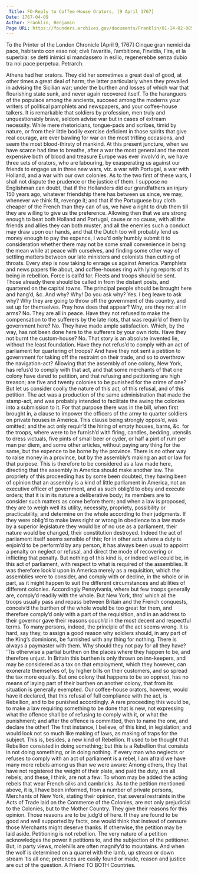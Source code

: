 ```yaml
---
 Title: FO-Reply to Coffee-House Orators, [9 April 1767]
Date: 1767-04-09
Author: Franklin, Benjamin
Page URL: https://founders.archives.gov/documents/Franklin/01-14-02-0055
---
```


  
To the Printer of the London Chronicle
[April 9, 1767]
Cinque gran nemici da pace, habitanto con esso noi; civè l’avaritia, l’ambitione, l’invidia, l’ira, et la superbia: se detti inimici si mandassero in esilio, regenerebbe senza dubio tra noi pace perpetua.
Petrarch.

Athens had her orators. They did her sometimes a great deal of good, at other times a great deal of harm; the latter particularly when they prevailed in advising the Sicilian war; under the burthen and losses of which war that flourishing state sunk, and never again recovered itself.
To the haranguers of the populace among the ancients, succeed among the moderns your writers of political pamphlets and newspapers, and your coffee-house talkers.
It is remarkable that soldiers by profession, men truly and unquestionably brave, seldom advise war but in cases of extream necessity. While mere rhetoricians, tongue-pads and scribes, timid by nature, or from their little bodily exercise deficient in those spirits that give real courage, are ever bawling for war on the most trifling occasions, and seem the most blood-thirsty of mankind.
At this present juncture, when we have scarce had time to breathe, after a war the most general and the most expensive both of blood and treasure Europe was ever involv’d in, we have three sets of orators, who are labouring, by exasperating us against our friends to engage us in three new wars, viz. a war with Portugal, a war with Holland, and a war with our own colonies. As to the two first of these wars, I shall not dispute the prudence or the justice of them. I suppose no Englishman can doubt, that if the Hollanders did our grandfathers an injury 150 years ago, whatever friendship there has between us since, we may, whenever we think fit, revenge it; and that if the Portuguese buy cloth cheaper of the French than they can of us, we have a right to drub them till they are willing to give us the preference. Allowing then that we are strong enough to beat both Holland and Portugal, cause or no cause, with all the friends and allies they can both muster, and all the enemies such a conduct may draw upon our hands, and that the Dutch too will probably lend us money enough to pay the expence, I wou’d only humbly submit it to consideration whether there may not be some small convenience in being the mean while at peace with ourselves, and finding some other way of settling matters between our late ministers and colonists than cutting of throats.
Every step is now taking to enrage us against America. Pamphlets and news papers flie about, and coffee-houses ring with lying reports of its being in rebellion. Force is call’d for. Fleets and troops should be sent. Those already there should be called in from the distant posts, and quartered on the capital towns. The principal people should be brought here and hang’d, &c. And why?
Why! Do you ask why?
Yes. I beg leave to ask why?
Why they are going to throw off the government of this country, and set up for themselves.
Pray how does that appear?
Why, are they not all in arms?
No. They are all in peace.
Have they not refused to make the compensation to the sufferers by the late riots, that was requir’d of them by government here?
No. They have made ample satisfaction. Which, by the way, has not been done here to the sufferers by your own riots.
Have they not burnt the custom-house?
No. That story is an absolute invented lie, without the least foundation.
Have they not refus’d to comply with an act of parliament for quartering of troops? And have they not sent a petition to government for taking off the restraint on their trade, and so to overthrow the navigation-act?
Allowing that the assembly of one colony, New York, has refus’d to comply with that act, and that some merchants of that one colony have dared to petition, and that refusing and petitioning are high treason; are five and twenty colonies to be punished for the crime of one?
But let us consider coolly the nature of this act, of this refusal, and of this petition.
The act was a production of the same administration that made the stamp-act, and was probably intended to facilitate the awing the colonies into a submission to it. For that purpose there was in the bill, when first brought in, a clause to impower the officers of the army to quarter soldiers on private houses in America. This clause being strongly oppos’d, was omitted; and the act only requir’d the hiring of empty houses, barns, &c. for the troops, where were to be furnish’d with firing, candles, bedding, utensils to dress victuals, five pints of small beer or cyder, or half a pint of rum per man per diem, and some other articles, without paying any thing for the same, but the expence to be borne by the province.
There is no other way to raise money in a province, but by the assembly’s making an act or law for that purpose. This is therefore to be considered as a law made here, directing that the assembly in America should make another law. The propriety of this proceeding has by some been doubted, they having been of opinion that an assembly is a kind of little parliament in America, not an executive officer of government, and as such oblig’d to obey and execute orders; that it is in its nature a deliberative body; its members are to consider such matters as come before them; and when a law is proposed, they are to weigh well its utility, necessity, propriety, possibility or practicability, and determine on the whole according to their judgments. If they were oblig’d to make laws right or wrong in obedience to a law made by a superior legislature they would be of no use as a parliament, their nature would be changed, their constitution destroyed. Indeed the act of parliament itself seems sensible of this; for in other acts where a duty is enjoin’d to be perform’d by any person, it has always been usual to appoint a penalty on neglect or refusal, and direct the mode of recovering or inflicting that penalty. But nothing of this kind is, or indeed well could be, in this act of parliament, with respect to what is required of the assemblies. It was therefore look’d upon in America merely as a requisition, which the assemblies were to consider, and comply with or decline, in the whole or in part, as it might happen to suit the different circumstances and abilities of different colonies. Accordingly Pensylvania, where but few troops generally are, comply’d readily with the whole. But New York, thro’ which all the troops usually pass and repass between Britain and the French conquests, conceiv’d the burthen of the whole would be too great for them, and therefore comply’d only with a part of the requisition, and in an address to their governor gave their reasons couch’d in the most decent and respectful terms.
To many persons, indeed, the principle of the act seems wrong. It is hard, say they, to assign a good reason why soldiers should, in any part of the King’s dominions, be furnished with any thing for nothing. There is always a paymaster with them. Why should they not pay for all they have? ’Tis otherwise a partial burthen on the places where they happen to be, and therefore unjust. In Britain this burthen is only thrown on inn-keepers, and may be considered as a tax on that employment, which they however, can exonerate themselves of, by higher bills on their customers, and so spread the tax more equally. But one colony that happens to be so opprest, has no means of laying part of their burthen on another colony, that from its situation is generally exempted.
Our coffee-house orators, however, would have it declared, that this refusal of full compliance with the act, is Rebellion, and to be punished accordingly. A rare proceeding this would be, to make a law requiring something to be done that is new, not expressing what the offence shall be of refusing to comply with it, or what the punishment; and after the offence is committed, then to name the one, and declare the other! The first instance, I believe, of this kind, in legislation; and would look not so much like making of laws, as making of traps for the subject. This is, besides, a new kind of Rebellion. It used to be thought that Rebellion consisted in doing something; but this is a Rebellion that consists in not doing something, or in doing nothing. If every man who neglects or refuses to comply with an act of parliament is a rebel, I am afraid we have many more rebels among us than we were aware: Among others, they that have not registered the weight of their plate, and paid the duty, are all rebels; and these, I think, are not a few: To whom may be added the acting rebels that wear French silks and cambricks.
As to the petition mentioned above, it is, I have been informed, from a number of private persons, Merchants of New York, stating their opinion, that several restraints in the Acts of Trade laid on the Commerce of the Colonies, are not only prejudicial to the Colonies, but to the Mother Country. They give their reasons for this opinion. Those reasons are to be judg’d of here. If they are found to be good and well supported by facts, one would think that instead of censure those Merchants might deserve thanks. If otherwise, the petition may be laid aside. Petitioning is not rebellion. The very nature of a petition acknowledges the power it petitions to, and the subjection of the petitioner.
But, in party views, molehills are often magnify’d to mountains. And when the wolf is determined on a quarrel with the lamb, up stream or down stream ’tis all one; pretences are easily found or made, reason and justice are out of the question.
A Friend TO BOTH Countries.

